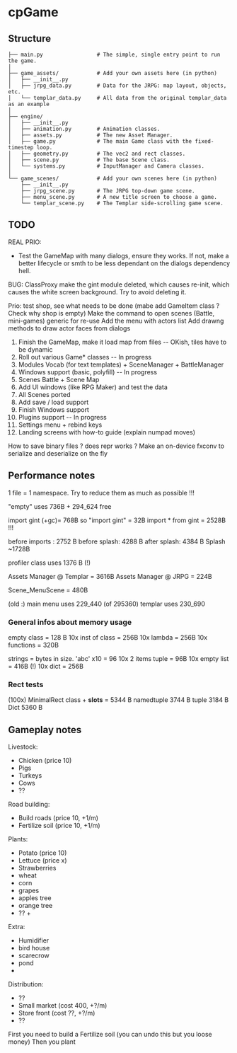# cpGame

## Structure

```
├── main.py                 # The simple, single entry point to run the game.
│
├── game_assets/            # Add your own assets here (in python)
│   ├── __init__.py
│   ├── jrpg_data.py        # Data for the JRPG: map layout, objects, etc.
│   └── templar_data.py     # All data from the original templar_data as an example
│
├── engine/
│   ├── __init__.py
│   ├── animation.py        # Animation classes.
│   ├── assets.py           # The new Asset Manager.
│   ├── game.py             # The main Game class with the fixed-timestep loop.
│   ├── geometry.py         # The vec2 and rect classes.
│   ├── scene.py            # The base Scene class.
│   └── systems.py          # InputManager and Camera classes.
│
└── game_scenes/            # Add your own scenes here (in python)
    ├── __init__.py
    ├── jrpg_scene.py       # The JRPG top-down game scene.
    ├── menu_scene.py       # A new title screen to choose a game.
    └── templar_scene.py    # The Templar side-scrolling game scene.
```

## TODO

REAL PRIO: 
- Test the GameMap with many dialogs, ensure they works. If not, make a better lifecycle or smth to be less dependant on the dialogs dependency hell. 

BUG:
ClassProxy make the gint module deleted, which causes re-init, which causes the white screen background. Try to avoid deleting it.


Prio: test shop, see what needs to be done (mabe add GameItem class ? Check why shop is empty)
Make the command to open scenes (Battle, mini-games) generic for re-use
Add the menu with actors list
Add drawng methods to draw actor faces from dialogs

1. Finish the GameMap, make it load map from files -- OKish, tiles have to be dynamic
2. Roll out various Game* classes -- In progress
3. Modules Vocab (for text templates) + SceneManager + BattleManager
4. Windows support (basic, polyfill) -- In progress
5. Scenes Battle + Scene Map
6. Add UI windows (like RPG Maker) and test the data
7. All Scenes ported
8. Add save / load support
9. Finish Windows support
10. Plugins support -- In progress
11. Settings menu + rebind keys
12. Landing screens with how-to guide (explain numpad moves) 

How to save binary files ? does repr works ? 
Make an on-device fxconv to serialize and deserialize on the fly

## Performance notes

1 file = 1 namespace. Try to reduce them as much as possible !!!

"empty" uses 736B + 294_624 free

import gint  (+gc)= 768B so "import gint" = 32B 
import * from gint = 2528B !!!

before imports : 2752 B
before splash: 4288 B
after splash: 4384 B
Splash ~1728B

profiler class uses 1376 B (!) 


Assets Manager @ Templar = 3616B
Assets Manager @ JRPG = 224B

Scene_MenuScene = 480B


(old :)
main menu uses 229_440 (of 295360)
templar uses 230_690

### General infos about memory usage
empty class = 128 B
10x inst of class = 256B
10x lambda = 256B
10x functions = 320B

strings = bytes in size. 'abc' x10 = 96
10x 2 items tuple = 96B
10x empty list = 416B (!)
10x dict = 256B



### Rect tests
(100x)
MinimalRect class + __slots__ = 5344 B
namedtuple  3744 B
tuple       3184 B
Dict        5360 B



## Gameplay notes

Livestock:
- Chicken (price 10)
- Pigs
- Turkeys
- Cows
- ??

Road building:
- Build roads (price 10, +1/m)
- Fertilize soil (price 10, +1/m)

Plants:
- Potato (price 10)
- Lettuce (price x)
- Strawberries
- wheat
- corn
- grapes
- apples tree
- orange tree
- ?? +

Extra:
- Humidifier
- bird house
- scarecrow
- pond
- 

Distribution:
- ??
- Small market (cost 400, +?/m)
- Store front (cost ??, +?/m)
- ??

First you need to build a Fertilize soil (you can undo this but you loose money)
Then you plant
